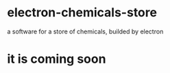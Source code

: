 # electron-chemicals-store
a software for a store of chemicals, builded by electron

# it is coming soon
